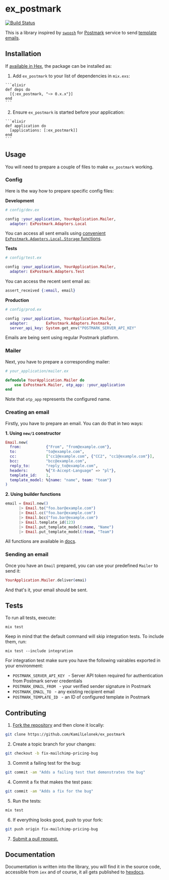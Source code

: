 # ex_postmark

[![Build Status](https://travis-ci.org/KamilLelonek/ex_postmark.svg?branch=master)](https://travis-ci.org/KamilLelonek/ex_postmark)

This is a library inspired by [`swoosh`](https://github.com/swoosh/swoosh) for [Postmark](https://postmarkapp.com/) service to send [template emails](http://developer.postmarkapp.com/developer-api-templates.html#email-with-template).

## Installation

If [available in Hex](https://hex.pm/docs/publish), the package can be installed as:

  1. Add `ex_postmark` to your list of dependencies in `mix.exs`:

    ```elixir
    def deps do
      [{:ex_postmark, "~> 0.x.x"}]
    end
    ```

  2. Ensure `ex_postmark` is started before your application:

    ```elixir
    def application do
      [applications: [:ex_postmark]]
    end
    ```

## Usage

You will need to prepare a couple of files to make `ex_postmark` working.

### Config

Here is the way how to prepare specific config files:

**Development**

```elixir
# config/dev.ex

config :your_application, YourApplication.Mailer,
  adapter: ExPostmark.Adapters.Local
```

You can access all sent emails using [convenient `ExPostmark.Adapters.Local.Storage` functions](https://hexdocs.pm/ex_postmark/ExPostmark.Adapters.Local.Storage.html#functions).

**Tests**

```elixir
# config/test.ex

config :your_application, YourApplication.Mailer,
  adapter: ExPostmark.Adapters.Test
```

You can access the recent sent email as:

```elixir
assert_received {:email, email}
```

**Production**

```elixir
# config/prod.ex

config :your_application, YourApplication.Mailer,
  adapter:        ExPostmark.Adapters.Postmark,
  server_api_key: System.get_env("POSTMARK_SERVER_API_KEY"
```

Emails are being sent using regular Postmark platform.

### Mailer

Next, you have to prepare a corresponding mailer:

```elixir
# your_application/mailer.ex

defmodule YourApplication.Mailer do
	use ExPostmark.Mailer, otp_app: :your_application
end
```

Note that `otp_app` represents the configured name.

### Creating an email

Firstly, you have to prepare an email. You can do that in two ways:

**1. Using `new/1` constructor**

```elixir
Email.new(
  from:           {"From", "from@example.com"},
  to:             "to@example.com",
  cc:             ["cc1@example.com", {"CC2", "cc1@example.com"}],
  bcc:            "bcc@example.com",
  reply_to:       "reply_to@example.com",
  headers:        %{"X-Accept-Language" => "pl"},
  template_id:    1,
  template_model: %{name: "name", team: "team"}
)
```

**2. Using builder functions**

```elixir
email = Email.new()
      |> Email.to("foo.bar@example.com")
      |> Email.cc("foo.bar@example.com")
      |> Email.bcc("foo.bar@example.com")
      |> Email.template_id(123)
      |> Email.put_template_model(:name, "Name")
      |> Email.put_template_model(:team, "Team")
```

All functions are available in [docs](https://hexdocs.pm/ex_postmark/ExPostmark.Email.html#functions).

### Sending an email

Once you have an `Email` prepared, you can use your predefined `Mailer` to send it:

```elixir
YourApplication.Mailer.deliver(emai)
```

And that's it, your email should be sent.

## Tests

To run all tests, execute:

    mix test
    
Keep in mind that the default command will skip integration tests. To include them, run:

    mix test --include integration
    
For integration test make sure you have the following vairables exported in your environment:

- `POSTMARK_SERVER_API_KEY ` - Server API token required for authentication from Postmark server credentials
- `POSTMARK_EMAIL_FROM ` - your verified sender signature in Postmark
- `POSTMARK_EMAIL_TO ` - any existing recipient email
- `POSTMARK_TEMPLATE_ID ` - an ID of configured template in Postmark

## Contributing

1. [Fork the repository](https://github.com/KamilLelonek/ex_postmark) and then clone it locally:

  ```bash
  git clone https://github.com/KamilLelonek/ex_postmark
  ```

2. Create a topic branch for your changes:

  ```bash
  git checkout -b fix-mailchimp-pricing-bug
  ```

3. Commit a failing test for the bug:

  ```bash
  git commit -am "Adds a failing test that demonstrates the bug"
  ```

4. Commit a fix that makes the test pass:

  ```bash
  git commit -am "Adds a fix for the bug"
  ```

5. Run the tests:

  ```bash
  mix test
  ```

6. If everything looks good, push to your fork:

  ```bash
  git push origin fix-mailchimp-pricing-bug
  ```

7. [Submit a pull request.](https://help.github.com/articles/creating-a-pull-request)

## Documentation

Documentation is written into the library, you will find it in the source code, accessible from `iex` and of course, it all gets published to [hexdocs](http://hexdocs.pm/ex_postmark).